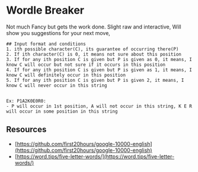 # Wordle Breaker
Not much Fancy but gets the work done. Slight raw and interactive, Will show you suggestions for your next move, 
```buildoutcfg
## Input format and conditions 
1. ith possible character(C), its guarantee of occurring there(P)
2. If ith character(C) is 0, it means not sure about this position
3. If for any ith position C is given but P is given as 0, it means, I know C will occur but not sure if it occurs in this position
4. If for any ith position C is given but P is given as 1, it means, I know C will definitely occur in this position
5. If for any ith position C is given but P is given 2, it means, I know C will never occur in this string

```

```buildoutcfg

Ex: P1A2K0E0R0: 
- P will occur in 1st position, A will not occur in this string, K E R will occur in some position in this string

```


## Resources 
- [https://github.com/first20hours/google-10000-english](https://github.com/first20hours/google-10000-english)
- [https://word.tips/five-letter-words/](https://word.tips/five-letter-words/)